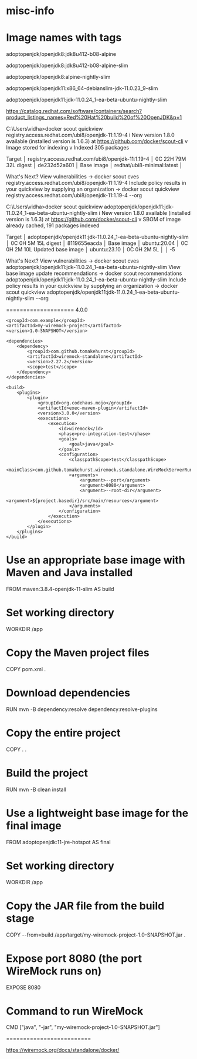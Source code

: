 # misc-info

Image names with tags
=======================
adoptopenjdk/openjdk8:jdk8u412-b08-alpine


adoptopenjdk/openjdk8:jdk8u412-b08-alpine-slim


adoptopenjdk/openjdk8:alpine-nightly-slim

adoptopenjdk/openjdk11:x86_64-debianslim-jdk-11.0.23_9-slim

adoptopenjdk/openjdk11:jdk-11.0.24_1-ea-beta-ubuntu-nightly-slim

https://catalog.redhat.com/software/containers/search?product_listings_names=Red%20Hat%20build%20of%20OpenJDK&p=1




C:\Users\vidha>docker scout quickview registry.access.redhat.com/ubi8/openjdk-11:1.19-4
    i New version 1.8.0 available (installed version is 1.6.3) at https://github.com/docker/scout-cli
    v Image stored for indexing
    v Indexed 305 packages

  Target     │  registry.access.redhat.com/ubi8/openjdk-11:1.19-4  │    0C    22H    79M    32L
    digest   │  de232d52a601                                       │
  Base image │  redhat/ubi8-minimal:latest                         │

What's Next?
  View vulnerabilities → docker scout cves registry.access.redhat.com/ubi8/openjdk-11:1.19-4
  Include policy results in your quickview by supplying an organization → docker scout quickview registry.access.redhat.com/ubi8/openjdk-11:1.19-4 --org <organization>


C:\Users\vidha>docker scout quickview adoptopenjdk/openjdk11:jdk-11.0.24_1-ea-beta-ubuntu-nightly-slim
    i New version 1.8.0 available (installed version is 1.6.3) at https://github.com/docker/scout-cli
    v SBOM of image already cached, 191 packages indexed

  Target             │  adoptopenjdk/openjdk11:jdk-11.0.24_1-ea-beta-ubuntu-nightly-slim  │    0C     0H     5M    15L
    digest           │  8119655eacda                                                      │
  Base image         │  ubuntu:20.04                                                      │    0C     0H     2M    10L
  Updated base image │  ubuntu:23.10                                                      │    0C     0H     2M     5L
                     │                                                                    │                         -5

What's Next?
  View vulnerabilities → docker scout cves adoptopenjdk/openjdk11:jdk-11.0.24_1-ea-beta-ubuntu-nightly-slim
  View base image update recommendations → docker scout recommendations adoptopenjdk/openjdk11:jdk-11.0.24_1-ea-beta-ubuntu-nightly-slim
  Include policy results in your quickview by supplying an organization → docker scout quickview adoptopenjdk/openjdk11:jdk-11.0.24_1-ea-beta-ubuntu-nightly-slim --org <organization>



====================
<project xmlns="http://maven.apache.org/POM/4.0.0"
         xmlns:xsi="http://www.w3.org/2001/XMLSchema-instance"
         xsi:schemaLocation="http://maven.apache.org/POM/4.0.0 http://maven.apache.org/xsd/maven-4.0.0.xsd">
    <modelVersion>4.0.0</modelVersion>

    <groupId>com.example</groupId>
    <artifactId>my-wiremock-project</artifactId>
    <version>1.0-SNAPSHOT</version>

    <dependencies>
        <dependency>
            <groupId>com.github.tomakehurst</groupId>
            <artifactId>wiremock-standalone</artifactId>
            <version>2.27.2</version>
            <scope>test</scope>
        </dependency>
    </dependencies>

    <build>
        <plugins>
            <plugin>
                <groupId>org.codehaus.mojo</groupId>
                <artifactId>exec-maven-plugin</artifactId>
                <version>3.0.0</version>
                <executions>
                    <execution>
                        <id>wiremock</id>
                        <phase>pre-integration-test</phase>
                        <goals>
                            <goal>java</goal>
                        </goals>
                        <configuration>
                            <classpathScope>test</classpathScope>
                            <mainClass>com.github.tomakehurst.wiremock.standalone.WireMockServerRunner</mainClass>
                            <arguments>
                                <argument>--port</argument>
                                <argument>8080</argument>
                                <argument>--root-dir</argument>
                                <argument>${project.basedir}/src/main/resources</argument>
                            </arguments>
                        </configuration>
                    </execution>
                </executions>
            </plugin>
        </plugins>
    </build>
</project>

# Use an appropriate base image with Maven and Java installed
FROM maven:3.8.4-openjdk-11-slim AS build

# Set working directory
WORKDIR /app

# Copy the Maven project files
COPY pom.xml .

# Download dependencies
RUN mvn -B dependency:resolve dependency:resolve-plugins

# Copy the entire project
COPY . .

# Build the project
RUN mvn -B clean install

# Use a lightweight base image for the final image
FROM adoptopenjdk:11-jre-hotspot AS final

# Set working directory
WORKDIR /app

# Copy the JAR file from the build stage
COPY --from=build /app/target/my-wiremock-project-1.0-SNAPSHOT.jar .

# Expose port 8080 (the port WireMock runs on)
EXPOSE 8080

# Command to run WireMock
CMD ["java", "-jar", "my-wiremock-project-1.0-SNAPSHOT.jar"]

=========================



https://wiremock.org/docs/standalone/docker/

